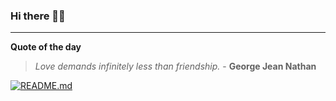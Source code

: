 ### Hi there 👋🏻


---

**Quote of the day**

> *Love demands infinitely less than friendship.* - **George Jean Nathan** 

[![README.md](https://github.com/marcolovazzano/marcolovazzano/actions/workflows/readme.yml/badge.svg?branch=main)](https://github.com/marcolovazzano/marcolovazzano/actions/workflows/readme.yml)
